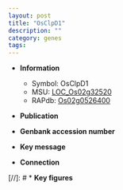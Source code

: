 ```yaml
---
layout: post
title: "OsClpD1"
description: ""
category: genes
tags: 
---
```


* **Information**  
    + Symbol: OsClpD1  
    + MSU: [LOC_Os02g32520](http://rice.uga.edu/cgi-bin/ORF_infopage.cgi?orf=LOC_Os02g32520)  
    + RAPdb: [Os02g0526400](http://rapdb.dna.affrc.go.jp/viewer/gbrowse_details/irgsp1?name=Os02g0526400)  

* **Publication**  

* **Genbank accession number**  

* **Key message**  

* **Connection**  

[//]: # * **Key figures**  


